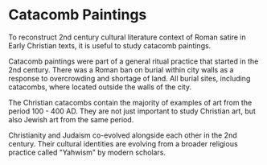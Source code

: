 # Catacomb Paintings

To reconstruct 2nd century cultural literature context of Roman satire in Early Christian texts,
it is useful to study catacomb paintings.

Catacomb paintings were part of a general ritual practice that started in the 2nd century.
There was a Roman ban on burial within city walls as a response to overcrowding and shortage of land.
All burial sites, including catacombs, where located outside the walls of the city.

The Christian catacombs contain the majority of examples of art from the period 100 - 400 AD.
They are not just important to study Christian art, but also Jewish art from the same period.

Christianity and Judaism co-evolved alongside each other in the 2nd century.
Their cultural identities are evolving from a broader religious practice called "Yahwism" by modern scholars.
